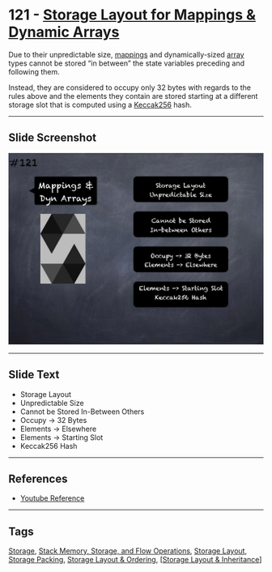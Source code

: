 # 121 - [Storage Layout for Mappings & Dynamic Arrays](Storage%20Layout%20for%20Mappings%20&%20Dynamic%20Arrays.md)
Due to their unpredictable size, [mappings](../2.%20Solidity%20101/Mapping%20Types.md) and dynamically-sized [array](../2.%20Solidity%20101/Arrays.md) types cannot be stored “in between” the state variables preceding and following them. 

Instead, they are considered to occupy only 32 bytes with regards to the rules above and the elements they contain are stored starting at a different storage slot that is computed using a [Keccak256](../1.%20Ethereum101/Keccak256.md) hash.

___
## Slide Screenshot
![121.png](../../images/3.Solidity%20201/121.png)
___
## Slide Text
- Storage Layout
- Unpredictable Size
- Cannot be Stored In-Between Others
- Occupy -> 32 Bytes
- Elements -> Elsewhere
- Elements -> Starting Slot
- Keccak256 Hash
___
## References
- [Youtube Reference](https://youtu.be/TqMIbouwePE)
___
## Tags
[Storage](../1.%20Ethereum101/Storage.md), [Stack Memory, Storage, and Flow Operations](../1.%20Ethereum101/Stack%20Memory,%20Storage,%20and%20Flow%20Operations.md), [Storage Layout](Storage%20Layout.md), [Storage Packing](Storage%20Packing.md), [Storage Layout & Ordering](Storage%20Layout%20&%20Ordering.md), [[Storage Layout & Inheritance](Storage%20Layout%20&%20Inheritance.md)]